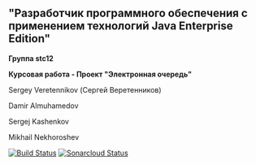 ## "Разработчик программного обеспечения с применением технологий Java Enterprise Edition"

**Группа stc12**

**Курсовая работа - Проект "Электронная очередь"**

Sergey Veretennikov (Сергей Веретенников)

Damir Almuhamedov

Sergej Kashenkov

Mikhail Nekhoroshev


[![Build Status](https://travis-ci.org/Sergey-Veretennikov/Project-ElectronicQueue.svg?branch=develop)](https://travis-ci.org/Sergey-Veretennikov/Project-ElectronicQueue)
[![Sonarcloud Status](https://sonarcloud.io/api/project_badges/measure?project=ElectronicQueue&metric=alert_status)](https://sonarcloud.io/api/project_badges/measure?project=ElectronicQueue)
